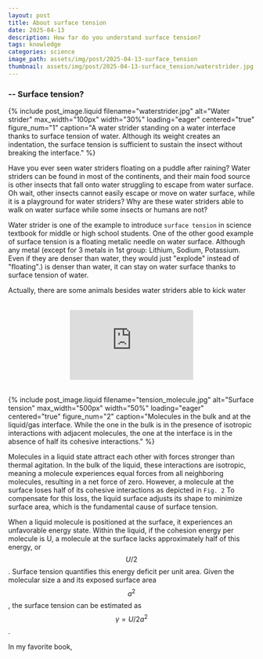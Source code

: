 ```yaml
---
layout: post
title: About surface tension
date: 2025-04-13
description: How far do you understand surface tension?
tags: knowledge
categories: science
image_path: assets/img/post/2025-04-13-surface_tension
thumbnail: assets/img/post/2025-04-13-surface_tension/waterstrider.jpg
---
```


### -- Surface tension?

{% include post_image.liquid
  filename="waterstrider.jpg"
  alt="Water strider"
  max_width="100px"
  width="30%"
  loading="eager"
  centered="true"
  figure_num="1"
  caption="A water strider standing on a water interface thanks to surface tension of water. Although its weight creates an indentation, the surface tension is sufficient to sustain the insect without breaking the interface."
%}

Have you ever seen water striders floating on a puddle after raining? Water striders can be found in most of the continents, and their main food source is other insects that fall onto water struggling to escape from water surface. Oh wait, other insects cannot easily escape or move on water surface, while it is a playground for water striders? Why are these water striders able to walk on water surface while some insects or humans are not?

Water strider is one of the example to introduce `surface tension` in science textbook for middle or high school students. One of the other good example of surface tension is a floating metalic needle on water surface. Although any metal (except for 3 metals in 1st group: Lithium, Sodium, Potassium. Even if they are denser than water, they would just "explode" instead of "floating".) is denser than water, it can stay on water surface thanks to surface tension of water.

Actually, there are some animals besides water striders able to kick water

<div class="video-wrapper">
  <div class="video-container">
    <iframe 
      src="https://www.youtube.com/embed/2tlHBxJS5ac" 
      frameborder="0" 
      allowfullscreen>
    </iframe>
  </div>
</div>

<style>
.video-wrapper {
  width: 50%;
  margin: 2rem auto;
}
.video-container {
  position: relative;
  padding-bottom: 56.25%; /* 16:9 aspect ratio */
  height: 0;
  overflow: hidden;
}
.video-container iframe {
  position: absolute;
  top: 0;
  left: 0;
  width: 100%;
  height: 100%;
}
</style>

{% include post_image.liquid
  filename="tension_molecule.jpg"
  alt="Surface tension"
  max_width="500px"
  width="50%"
  loading="eager"
  centered="true"
  figure_num="2"
  caption="Molecules in the bulk and at the liquid/gas interface. While the one in the bulk is in the presence of isotropic interactions with adjacent molecules, the one at the interface is in the absence of half its cohesive interactions."
%}

Molecules in a liquid state attract each other with forces stronger than thermal agitation. In the bulk of the liquid, these interactions are isotropic, meaning a molecule experiences equal forces from all neighboring molecules, resulting in a net force of zero. However, a molecule at the surface loses half of its cohesive interactions as depicted in `Fig. 2` To compensate for this loss, the liquid surface adjusts its shape to minimize surface area, which is the fundamental cause of surface tension.

When a liquid molecule is positioned at the surface, it experiences an unfavorable energy state. Within the liquid, if the cohesion energy per molecule is U, a molecule at the surface lacks approximately half of this energy, or $$U/2$$. Surface tension quantifies this energy deficit per unit area. Given the molecular size a and its exposed surface area $$a^2$$, the surface tension can be estimated as $$\gamma=U/2a^2$$.

In my favorite book,
